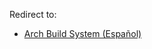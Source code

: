 Redirect to:

*   [Arch Build System (Español)](/index.php/Arch_Build_System_(Espa%C3%B1ol) "Arch Build System (Español)")
